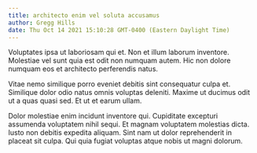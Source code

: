 ```yaml
---
title: architecto enim vel soluta accusamus
author: Gregg Hills
date: Thu Oct 14 2021 15:10:28 GMT-0400 (Eastern Daylight Time)
---
```

Voluptates ipsa ut laboriosam qui et. Non et illum laborum inventore. Molestiae vel sunt quia est odit non numquam autem. Hic non dolore numquam eos et architecto perferendis natus.

 Vitae nemo similique porro eveniet debitis sint consequatur culpa et. Similique dolor odio natus omnis voluptas deleniti. Maxime ut ducimus odit ut a quas quasi sed. Et ut et earum ullam.

 Dolor molestiae enim incidunt inventore qui. Cupiditate excepturi assumenda voluptatem nihil sequi. Et magnam voluptatem molestias dicta. Iusto non debitis expedita aliquam. Sint nam ut dolor reprehenderit in placeat sit culpa. Qui quia fugiat voluptas atque nobis ut magni dolorum.